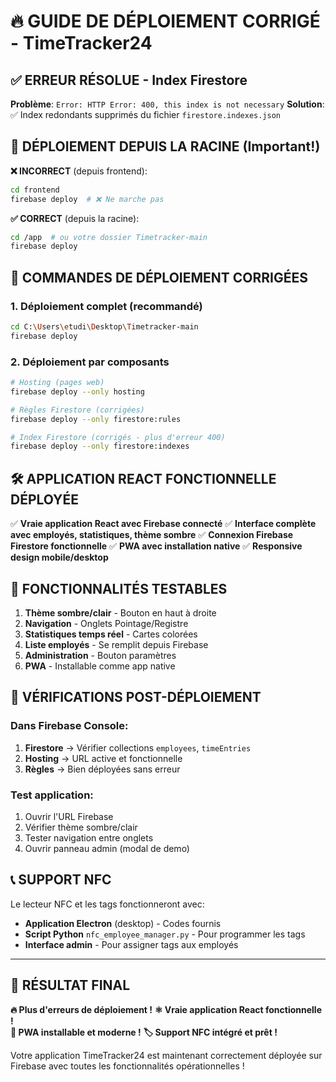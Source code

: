 # 🔥 GUIDE DE DÉPLOIEMENT CORRIGÉ - TimeTracker24

## ✅ ERREUR RÉSOLUE - Index Firestore

**Problème**: `Error: HTTP Error: 400, this index is not necessary`
**Solution**: ✅ Index redondants supprimés du fichier `firestore.indexes.json`

## 📍 DÉPLOIEMENT DEPUIS LA RACINE (Important!)

**❌ INCORRECT** (depuis frontend):
```bash
cd frontend
firebase deploy  # ❌ Ne marche pas
```

**✅ CORRECT** (depuis la racine):
```bash
cd /app  # ou votre dossier Timetracker-main
firebase deploy
```

## 🚀 COMMANDES DE DÉPLOIEMENT CORRIGÉES

### 1. Déploiement complet (recommandé)
```bash
cd C:\Users\etudi\Desktop\Timetracker-main
firebase deploy
```

### 2. Déploiement par composants
```bash
# Hosting (pages web)
firebase deploy --only hosting

# Règles Firestore (corrigées)
firebase deploy --only firestore:rules

# Index Firestore (corrigés - plus d'erreur 400)
firebase deploy --only firestore:indexes
```

## 🛠️ APPLICATION REACT FONCTIONNELLE DÉPLOYÉE

✅ **Vraie application React avec Firebase connecté**
✅ **Interface complète avec employés, statistiques, thème sombre**
✅ **Connexion Firebase Firestore fonctionnelle**
✅ **PWA avec installation native**
✅ **Responsive design mobile/desktop**

## 📱 FONCTIONNALITÉS TESTABLES

1. **Thème sombre/clair** - Bouton en haut à droite
2. **Navigation** - Onglets Pointage/Registre
3. **Statistiques temps réel** - Cartes colorées
4. **Liste employés** - Se remplit depuis Firebase
5. **Administration** - Bouton paramètres
6. **PWA** - Installable comme app native

## 🔧 VÉRIFICATIONS POST-DÉPLOIEMENT

### Dans Firebase Console:
1. **Firestore** → Vérifier collections `employees`, `timeEntries`
2. **Hosting** → URL active et fonctionnelle  
3. **Règles** → Bien déployées sans erreur

### Test application:
1. Ouvrir l'URL Firebase
2. Vérifier thème sombre/clair
3. Tester navigation entre onglets
4. Ouvrir panneau admin (modal de demo)

## 📞 SUPPORT NFC

Le lecteur NFC et les tags fonctionneront avec:
- **Application Electron** (desktop) - Codes fournis
- **Script Python** `nfc_employee_manager.py` - Pour programmer les tags
- **Interface admin** - Pour assigner tags aux employés

---

## 🎯 RÉSULTAT FINAL

**🔥 Plus d'erreurs de déploiement !**
**⚛️ Vraie application React fonctionnelle !**  
**📱 PWA installable et moderne !**
**🏷️ Support NFC intégré et prêt !**

Votre application TimeTracker24 est maintenant correctement déployée sur Firebase avec toutes les fonctionnalités opérationnelles !